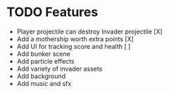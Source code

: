 # TODO Features

- Player projectile can destroy Invader projectile [X]
- Add a mothership worth extra points [X]
- Add UI for tracking score and health [ ]
- Add bunker scene
- Add particle effects
- Add variety of invader assets
- Add background
- Add music and sfx
